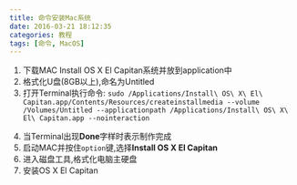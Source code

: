 ```yaml
---
title: 命令安装Mac系统
date: 2016-03-21 18:12:35
categories: 教程
tags: [命令, MacOS]
---
```


1. 下载MAC Install OS X El Capitan系统并放到application中
2. 格式化U盘(8GB以上),命名为Untitled
3. 打开Terminal执行命令:
   `sudo /Applications/Install\ OS\ X\ El\ Capitan.app/Contents/Resources/createinstallmedia --volume /Volumes/Untitled --applicationpath /Applications/Install\ OS\ X\ El\ Capitan.app --nointeraction`

<!-- more -->
4. 当Terminal出现**Done**字样时表示制作完成
5. 启动MAC并按住`option`键,选择**Install OS X El Capitan**
6. 进入磁盘工具,格式化电脑主硬盘
7. 安装OS X El Capitan


